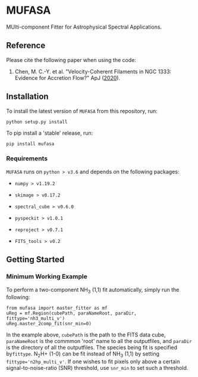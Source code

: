 # MUFASA
MUlti-component Fitter for Astrophysical Spectral Applications.

## Reference

Please cite the following paper when using the code:
1. Chen, M. C.-Y. et al. "Velocity-Coherent Filaments in NGC 1333: Evidence for Accretion Flow?" ApJ ([2020](https://ui.adsabs.harvard.edu/link_gateway/2020ApJ...891...84C/doi:10.3847/1538-4357/ab7378)).

## Installation

To install the latest version of ```MUFASA``` from this repository, run:

```
python setup.py install
```

To pip install a 'stable' release, run:
```
pip install mufasa
```
### Requirements

```MUFASA``` runs on ```python > v3.6``` and depends on the following packages:

- ```numpy > v1.19.2```

- ```skimage > v0.17.2```

- ```spectral_cube > v0.6.0```

- ```pyspeckit > v1.0.1```

- ```reproject > v0.7.1```

- ```FITS_tools > v0.2```


## Getting Started

### Minimum Working Example

To perform a two-component NH<sub>3</sub> (1,1) fit automatically, simply run the following: 

```
from mufasa import master_fitter as mf
uReg = mf.Region(cubePath, paraNameRoot, paraDir, fittype='nh3_multi_v')
uReg.master_2comp_fit(snr_min=0)
```

In the example above, ```cubePath``` is the path to the FITS data cube, ```paraNameRoot``` is the commmon 'root' name to all the outputfiles, and ```paraDir``` is the directory of all the outputfiles. The species being fit is specified by```fittype```. N<sub>2</sub>H+ (1-0) can be fit instead of NH<sub>3</sub> (1,1) by setting ```fittype='n2hp_multi_v'```. If one wishes to fit pixels only above a certain signal-to-noise-ratio (SNR) threshold, use ```snr_min``` to set such a threshold.



